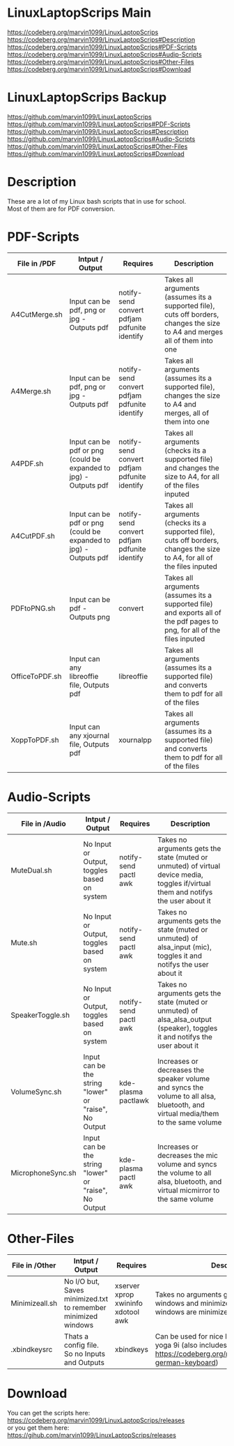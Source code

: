 # LinuxLaptopScrips Main
https://codeberg.org/marvin1099/LinuxLaptopScrips  
https://codeberg.org/marvin1099/LinuxLaptopScrips#Description  
https://codeberg.org/marvin1099/LinuxLaptopScrips#PDF-Scripts  
https://codeberg.org/marvin1099/LinuxLaptopScrips#Audip-Scripts  
https://codeberg.org/marvin1099/LinuxLaptopScrips#Other-Files  
https://codeberg.org/marvin1099/LinuxLaptopScrips#Download  

# LinuxLaptopScrips Backup
https://github.com/marvin1099/LinuxLaptopScrips  
https://github.com/marvin1099/LinuxLaptopScrips#PDF-Scripts  
https://github.com/marvin1099/LinuxLaptopScrips#Description  
https://github.com/marvin1099/LinuxLaptopScrips#Audip-Scripts  
https://github.com/marvin1099/LinuxLaptopScrips#Other-Files  
https://github.com/marvin1099/LinuxLaptopScrips#Download  

# Description
These are a lot of my Linux bash scripts that in use for school.  
Most of them are for PDF conversion.  

# PDF-Scripts
|File in /PDF     |Intput / Output                                                 |Requires                                    |Description|
|-----------------|----------------------------------------------------------------|--------------------------------------------|-----------|
|A4CutMerge.sh    |Input can be pdf, png or jpg - Outputs pdf                      |notify-send convert pdfjam pdfunite identify|              Takes all arguments (assumes its a supported file), cuts off borders, changes the size to A4 and merges all of them into one                |
|A4Merge.sh       |Input can be pdf, png or jpg - Outputs pdf                      |notify-send convert pdfjam pdfunite identify|              Takes all arguments (assumes its a supported file), changes the size to A4 and merges, all of them into one                                 |
|A4PDF.sh         |Input can be pdf or png (could be expanded to jpg) - Outputs pdf|notify-send convert pdfjam pdfunite identify|              Takes all arguments (checks its a supported file) and changes the size to A4, for all of the files inputed                                  |
|A4CutPDF.sh      |Input can be pdf or png (could be expanded to jpg) - Outputs pdf|notify-send convert pdfjam pdfunite identify|              Takes all arguments (checks its a supported file), cuts off borders, changes the size to A4, for all of the files inputed                   |
|PDFtoPNG.sh      |Input can be pdf - Outputs png                                  |convert                                     |              Takes all arguments (assumes its a supported file) and exports all of the pdf pages to png, for all of the files inputed                    |
|OfficeToPDF.sh   |Input can any libreoffie file, Outputs pdf                      |libreoffie                                  |              Takes all arguments (assumes its a supported file) and converts them to pdf for all of the files                                            |
|XoppToPDF.sh     |Input can any xjournal file, Outputs pdf                        |xournalpp                                   |              Takes all arguments (assumes its a supported file) and converts them to pdf for all of the files                                            |
# Audio-Scripts
|File in /Audio   |Intput / Output                                                 |Requires                                    |Description|
|-----------------|----------------------------------------------------------------|--------------------------------------------|-----------|
|MuteDual.sh      |No Input or Output, toggles based on system                     |notify-send pactl awk                       |              Takes no arguments gets the state (muted or unmuted) of virtual device media, toggles if/virtual them and notifys the user about it         |
|Mute.sh          |No Input or Output, toggles based on system                     |notify-send pactl awk                       |              Takes no arguments gets the state (muted or unmuted) of alsa_input (mic), toggles it and notifys the user about it                          |
|SpeakerToggle.sh |No Input or Output, toggles based on system                     |notify-send pactl awk                       |              Takes no arguments gets the state (muted or unmuted) of alsa_alsa_output (speaker), toggles it and notifys the user about it                |
|VolumeSync.sh    |Input can be the string "lower" or "raise", No Output           |kde-plasma pactlawk                         |              Increases or decreases the speaker volume and syncs the volume to all alsa, bluetooth, and virtual media/them to the same volume            |
|MicrophoneSync.sh|Input can be the string "lower" or "raise", No Output           |kde-plasma pactl awk                        |              Increases or decreases the mic volume and syncs the volume to all alsa, bluetooth, and virtual micmirror to the same volume                 |
# Other-Files
|File in /Other   |Intput / Output                                                 |Requires                                    |Description|
|-----------------|----------------------------------------------------------------|--------------------------------------------|-----------|
|Minimizeall.sh   |No I/O but, Saves minimized.txt to remember minimized windows   |xserver xprop xwininfo xdotool awk          |              Takes no arguments gets the opened windows and minimizes all of them. If all windows are minimized it restores all of them                  |
|.xbindkeysrc     |Thats a config file. So no Inputs and Outputs                   |xbindkeys                                   |              Can be used for nice laptop shortcuts for yoga 9i (also includes https://codeberg.org/marvin1099/xbindkeys-german-keyboard)                 |

# Download
You can get the scripts here:  
https://codeberg.org/marvin1099/LinuxLaptopScrips/releases  
or you get them here:  
https://gihub.com/marvin1099/LinuxLaptopScrips/releases  